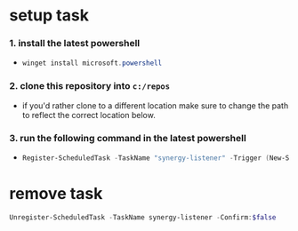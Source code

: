 # setup task

### 1. install the latest powershell

- ```powershell
  winget install microsoft.powershell
  ```

### 2. clone this repository into `c:/repos`

- if you'd rather clone to a different location make sure to change the path to reflect the correct location below.

### 3. run the following command in the latest powershell

- ```powershell
  Register-ScheduledTask -TaskName "synergy-listener" -Trigger (New-ScheduledTaskTrigger -AtLogon) -Action (New-ScheduledTaskAction -Execute "pwsh" -Argument "-WindowStyle Hidden -Command `"& c:/repos/synergy-listener/synergy-listener.ps1`"") -RunLevel Highest -Force;
  ```

# remove task

```powershell
Unregister-ScheduledTask -TaskName synergy-listener -Confirm:$false
```
